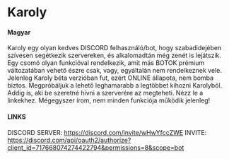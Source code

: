 # Karoly

#### Magyar

Karoly egy olyan kedves DISCORD felhasználó/bot, hogy szabadidejében szívesen segétkezik szervereken, és alkalomadtán még zenét is lejátszik. Egy csomó olyan funkcióval rendelkezik, amit más BOTOK prémium változatában vehető észre csak, vagy, egyáltalán nem rendelkeznek vele. Jelenleg Karoly béta verzióban fut, ezért ONLINE állapota, nem bomba biztos. Megpróbáljuk a lehető leghamarabb a legtöbbet kihozni Karolyból. Addig is, aki be szeretné hívni a szerverére az megteheti. Nézz le a linkekhez. Mégegyszer írom, nem minden funkciója működik jelenleg!

#### LINKS
DISCORD SERVER: https://discord.com/invite/wHwYfccZWE
INVITE: https://discord.com/api/oauth2/authorize?client_id=717668074274422794&permissions=8&scope=bot
